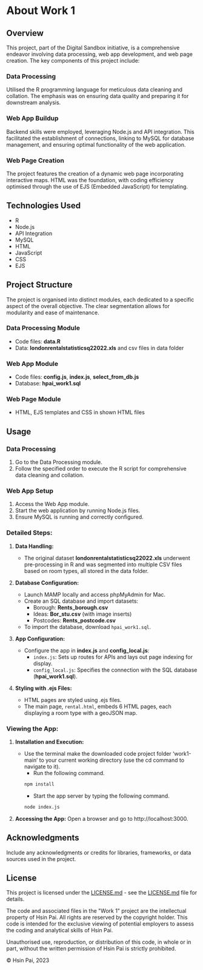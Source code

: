 # About Work 1

## Overview

This project, part of the Digital Sandbox initiative, is a comprehensive endeavor involving data processing, web app development, and web page creation. The key components of this project include:

### Data Processing

Utilised the R programming language for meticulous data cleaning and collation. The emphasis was on ensuring data quality and preparing it for downstream analysis.

### Web App Buildup

Backend skills were employed, leveraging Node.js and API integration. This facilitated the establishment of connections, linking to MySQL for database management, and ensuring optimal functionality of the web application.

### Web Page Creation

The project features the creation of a dynamic web page incorporating interactive maps. HTML was the foundation, with coding efficiency optimised through the use of EJS (Embedded JavaScript) for templating.

## Technologies Used

- R
- Node.js
- API Integration
- MySQL
- HTML
- JavaScript
- CSS
- EJS

## Project Structure

The project is organised into distinct modules, each dedicated to a specific aspect of the overall objective. The clear segmentation allows for modularity and ease of maintenance.

### Data Processing Module

- Code files: **data.R**
- Data: **londonrentalstatisticsq22022.xls** and csv files in data folder

### Web App Module

- Code files: **config.js**, **index.js**, **select_from_db.js**
- Database: **hpai_work1.sql**

### Web Page Module

- HTML, EJS templates and CSS in shown HTML files

## Usage

### Data Processing

1. Go to the Data Processing module.
2. Follow the specified order to execute the R script for comprehensive data cleaning and collation.

### Web App Setup

1. Access the Web App module.
2. Start the web application by running Node.js files.
3. Ensure MySQL is running and correctly configured.

### Detailed Steps:

1. **Data Handling:**
   - The original dataset **londonrentalstatisticsq22022.xls** underwent pre-processing in R and was segmented into multiple CSV files based on room types, all stored in the data folder.

2. **Database Configuration:**
   - Launch MAMP locally and access phpMyAdmin for Mac.
   - Create an SQL database and import datasets:
     - Borough: **Rents_borough.csv**
     - Ideas: **Bor_stu.csv** (with image inserts)
     - Postcodes: **Rents_postcode.csv**
   - To import the database, download `hpai_work1.sql`.

3. **App Configuration:**
   - Configure the app in **index.js** and **config_local.js**:
     - `index.js`: Sets up routes for APIs and lays out page indexing for display.
     - `config_local.js`: Specifies the connection with the SQL database (**hpai_work1.sql**).

4. **Styling with .ejs Files:**
   - HTML pages are styled using .ejs files.
   - The main page, `rental.html`, embeds 6 HTML pages, each displaying a room type with a geoJSON map.

### Viewing the App:

1. **Installation and Execution:**
   - Use the terminal make the downloaded code project folder ‘work1-main’ to your current working directory (use the cd command to navigate to it).
      - Run the following command.
      ```bash
      npm install
      ```
       - Start the app server by typing the following command.
      ```bash
      node index.js
      ```

3. **Accessing the App:**
   Open a browser and go to http://localhost:3000.


## Acknowledgments

Include any acknowledgments or credits for libraries, frameworks, or data sources used in the project.

## License

This project is licensed under the [LICENSE.md](LICENSE.md) - see the [LICENSE.md](LICENSE.md) file for details.

The code and associated files in the "Work 1" project are the intellectual property of Hsin Pai. All rights are reserved by the copyright holder. This code is intended for the exclusive viewing of potential employers to assess the coding and analytical skills of Hsin Pai.

Unauthorised use, reproduction, or distribution of this code, in whole or in part, without the written permission of Hsin Pai is strictly prohibited.

© Hsin Pai, 2023
